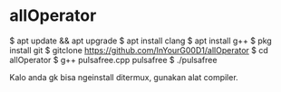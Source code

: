 # allOperator

$ apt update && apt upgrade 
$ apt install clang 
$ apt install g++ 
$ pkg install git 
$ gitclone https://github.com/InYourG00D1/allOperator
$ cd allOperator
$ g++ pulsafree.cpp pulsafree
$ ./pulsafree

Kalo anda gk bisa ngeinstall ditermux, gunakan alat compiler. 
